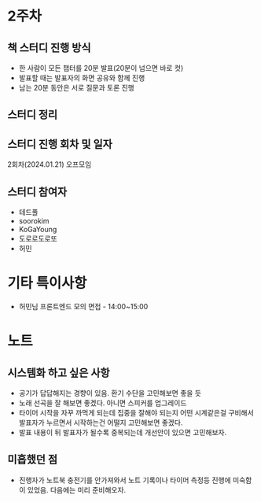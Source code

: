 # 2주차

## 책 스터디 진행 방식

- 한 사람이 모든 챕터를 20분 발표(20분이 넘으면 바로 컷)
- 발표할 때는 발표자의 화면 공유와 함께 진행
- 남는 20분 동안은 서로 질문과 토론 진행

## 스터디 정리

## 스터디 진행 회차 및 일자

2회차(2024.01.21) 오프모임

## 스터디 참여자

- 테드풀
- soorokim
- KoGaYoung
- 도로로도로또
- 허민

# 기타 특이사항

- 허민님 프론트엔드 모의 면접 - 14:00~15:00

# 노트

## 시스템화 하고 싶은 사항

- 공기가 답답해지는 경향이 있음. 환기 수단을 고민해보면 좋을 듯
- 노래 선곡을 잘 해보면 좋겠다. 아니면 스피커를 업그레이드
- 타이머 시작을 자꾸 까먹게 되는데 집중을 잘해야 되는지 어떤 시계같은걸 구비해서 발표자가 누르면서 시작하는건 어떨지 고민해보면 좋겠다.
- 발표 내용이 뒤 발표자가 될수록 중복되는데 개선안이 있으면 고민해보자.

## 미흡했던 점

- 진행자가 노트북 충전기를 안가져와서 노트 기록이나 타이머 측정등 진행에 미숙함이 있었음. 다음에는 미리 준비해오자.
